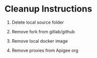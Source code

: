 # Cleanup Instructions

1.  Delete local source folder

2.  Remove fork from gitlab/github

3.  Remove local docker image

4.  Remove proxies from Apigee org
